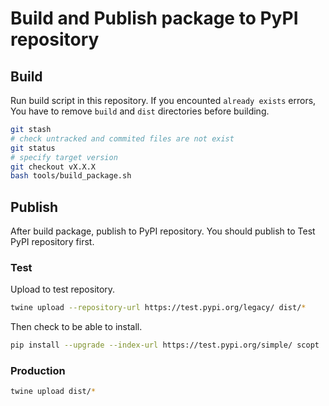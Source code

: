 # Build and Publish package to PyPI repository

## Build

Run build script in this repository.
If you encounted `already exists` errors, You have to remove `build` and `dist` directories before building.

```sh
git stash
# check untracked and commited files are not exist
git status
# specify target version
git checkout vX.X.X
bash tools/build_package.sh
```

## Publish

After build package, publish to PyPI repository.
You should publish to Test PyPI repository first.

### Test

Upload to test repository.

```sh
twine upload --repository-url https://test.pypi.org/legacy/ dist/*
```

Then check to be able to install.

```sh
pip install --upgrade --index-url https://test.pypi.org/simple/ scopt
```

### Production

```sh
twine upload dist/*
```
